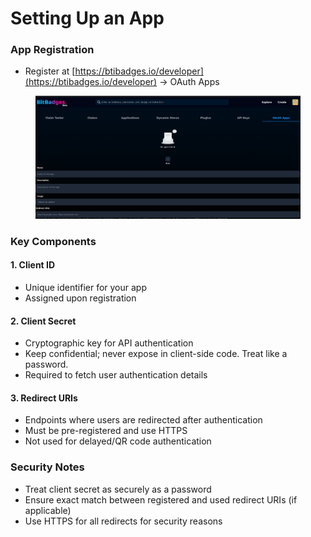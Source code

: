 # Setting Up an App

### App Registration

* Register at [https://btibadges.io/developer](https://btibadges.io/developer) -> OAuth Apps

<figure><img src="../../.gitbook/assets/image.png" alt=""><figcaption></figcaption></figure>

### Key Components

#### 1. Client ID

* Unique identifier for your app
* Assigned upon registration

#### 2. Client Secret

* Cryptographic key for API authentication
* Keep confidential; never expose in client-side code. Treat like a password.
* Required to fetch user authentication details

#### 3. Redirect URIs

* Endpoints where users are redirected after authentication
* Must be pre-registered and use HTTPS
* Not used for delayed/QR code authentication

### Security Notes

* Treat client secret as securely as a password
* Ensure exact match between registered and used redirect URIs (if applicable)
* Use HTTPS for all redirects for security reasons
